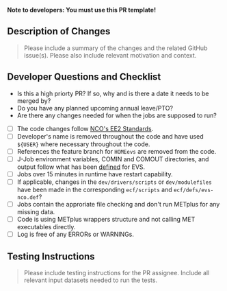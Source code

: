 <b>Note to developers: You must use this PR template!</b>

## Description of Changes

> Please include a summary of the changes and the related GitHub issue(s). Please also include relevant motivation and context.

## Developer Questions and Checklist
* Is this a high priorty PR? If so, why and is there a date it needs to be merged by?
* Do you have any planned upcoming annual leave/PTO?
* Are there any changes needed for when the jobs are supposed to run?
  
- [ ] The code changes follow [NCO's EE2 Standards](https://www.nco.ncep.noaa.gov/idsb/implementation_standards/ImplementationStandards.v11.0.0.pdf).
- [ ] Developer's name is removed throughout the code and have used `${USER}` where necessary throughout the code.
- [ ] References the feature branch for `HOMEevs` are removed from the code.
- [ ] J-Job environment variables, COMIN and COMOUT directories, and output follow what has been [defined](https://docs.google.com/document/d/1JWg_4q80aYmmAoD21GFjp9R9y5-3w7WGM3-0HJk0Pjs/edit#heading=h.7ysbr191vzu4) for EVS.
- [ ] Jobs over 15 minutes in runtime have restart capability.
- [ ] If applicable, changes in the `dev/drivers/scripts` or `dev/modulefiles` have been made in the corresponding `ecf/scripts` and `ecf/defs/evs-nco.def`? 
- [ ] Jobs contain the approriate file checking and don't run METplus for any missing data.
- [ ] Code is using METplus wrappers structure and not calling MET executables directly.
- [ ] Log is free of any ERRORs or WARNINGs.

## Testing Instructions

> Please include testing instructions for the PR assignee. Include all relevant input datasets needed to run the tests.
